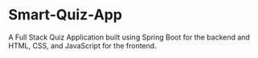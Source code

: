 # Smart-Quiz-App
A Full Stack Quiz Application built using Spring Boot for the backend and HTML, CSS, and JavaScript for the frontend.
